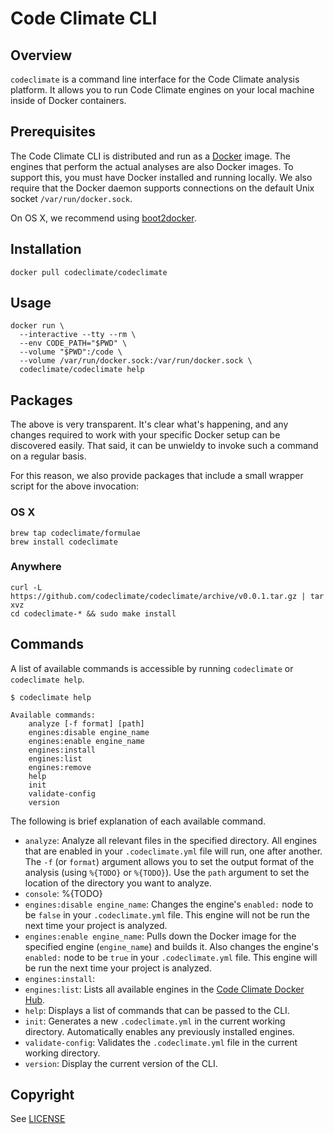 # Code Climate CLI

## Overview

`codeclimate` is a command line interface for the Code Climate analysis
platform. It allows you to run Code Climate engines on your local machine inside
of Docker containers.

## Prerequisites

The Code Climate CLI is distributed and run as a
[Docker](https://www.docker.com) image. The engines that perform the actual
analyses are also Docker images. To support this, you must have Docker installed
and running locally. We also require that the Docker daemon supports connections
on the default Unix socket `/var/run/docker.sock`.

On OS X, we recommend using [boot2docker](http://boot2docker.io/).

## Installation

```console
docker pull codeclimate/codeclimate
```

## Usage

```console
docker run \
  --interactive --tty --rm \
  --env CODE_PATH="$PWD" \
  --volume "$PWD":/code \
  --volume /var/run/docker.sock:/var/run/docker.sock \
  codeclimate/codeclimate help
```

## Packages

The above is very transparent. It's clear what's happening, and any changes
required to work with your specific Docker setup can be discovered easily. That
said, it can be unwieldy to invoke such a command on a regular basis.

For this reason, we also provide packages that include a small wrapper script
for the above invocation:

### OS X

```console
brew tap codeclimate/formulae
brew install codeclimate
```

### Anywhere

```console
curl -L https://github.com/codeclimate/codeclimate/archive/v0.0.1.tar.gz | tar xvz
cd codeclimate-* && sudo make install
```

## Commands

A list of available commands is accessible by running `codeclimate` or
`codeclimate help`.

```console
$ codeclimate help

Available commands:
    analyze [-f format] [path]
    engines:disable engine_name
    engines:enable engine_name
    engines:install
    engines:list
    engines:remove
    help
    init
    validate-config
    version
```

The following is brief explanation of each available command.

* `analyze`: Analyze all relevant files in the specified directory. All engines that are enabled in your `.codeclimate.yml` file will run, one after another. The `-f` (or `format`) argument allows you to set the output format of the analysis (using `%{TODO}` or `%{TODO}`). Use the `path` argument to set the location of the directory you want to analyze.
* `console`: %{TODO}
* `engines:disable engine_name`: Changes the engine's `enabled:` node to be `false` in your `.codeclimate.yml` file. This engine will not be run the next time your project is analyzed.
* `engines:enable engine_name`: Pulls down the Docker image for the specified engine (`engine_name`) and builds it. Also changes the engine's `enabled:` node to be `true` in your `.codeclimate.yml` file. This engine will be run the next time your project is analyzed.
* `engines:install`:
* `engines:list`: Lists all available engines in the [Code Climate Docker Hub](https://hub.docker.com/account/organizations/codeclimate/).
* `help`: Displays a list of commands that can be passed to the CLI.
* `init`: Generates a new `.codeclimate.yml` in the current working directory. Automatically enables any previously installed engines.
* `validate-config`: Validates the `.codeclimate.yml` file in the current working directory.
* `version`: Display the current version of the CLI.

## Copyright

See [LICENSE](LICENSE)
